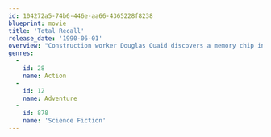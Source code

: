 ```yaml
---
id: 104272a5-74b6-446e-aa66-4365228f8238
blueprint: movie
title: 'Total Recall'
release_date: '1990-06-01'
overview: "Construction worker Douglas Quaid discovers a memory chip in his brain during a virtual-reality trip. He also finds that his past has been invented to conceal a plot of planetary domination. Soon, he's off to Mars to find out who he is and who planted the chip."
genres:
  -
    id: 28
    name: Action
  -
    id: 12
    name: Adventure
  -
    id: 878
    name: 'Science Fiction'
---
```

